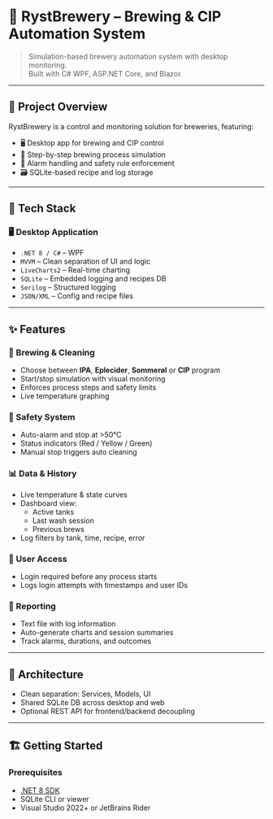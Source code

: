 # 🍺 RystBrewery – Brewing & CIP Automation System

> Simulation-based brewery automation system with desktop monitoring.  
> Built with C# WPF, ASP.NET Core, and Blazor.

---

## 📌 Project Overview

RystBrewery is a control and monitoring solution for breweries, featuring:

- 🖥️ Desktop app for brewing and CIP control  
- 🔁 Step-by-step brewing process simulation  
- 🚨 Alarm handling and safety rule enforcement  
- 🗃️ SQLite-based recipe and log storage  
---

## 🚀 Tech Stack

### 🖥️ Desktop Application

- `.NET 8 / C#` – WPF  
- `MVVM` – Clean separation of UI and logic  
- `LiveCharts2` – Real-time charting  
- `SQLite` – Embedded logging and recipes DB  
- `Serilog` – Structured logging  
- `JSON/XML` – Config and recipe files  

---

## ✨ Features

### 🧪 Brewing & Cleaning

- Choose between **IPA**, **Eplecider**, **Sommerøl** or **CIP** program  
- Start/stop simulation with visual monitoring  
- Enforces process steps and safety limits  
- Live temperature graphing  

### 🚨 Safety System

- Auto-alarm and stop at >50°C  
- Status indicators (Red / Yellow / Green)  
- Manual stop triggers auto cleaning  

### 📊 Data & History

- Live temperature & state curves  
- Dashboard view:
  - Active tanks  
  - Last wash session  
  - Previous brews  
- Log filters by tank, time, recipe, error  

### 🔐 User Access

- Login required before any process starts  
- Logs login attempts with timestamps and user IDs  

### 📁 Reporting

- Text file with log information
- Auto-generate charts and session summaries  
- Track alarms, durations, and outcomes  

---

## 🧱 Architecture

- Clean separation: Services, Models, UI  
- Shared SQLite DB across desktop and web  
- Optional REST API for frontend/backend decoupling  

---

## 🏗️ Getting Started

### Prerequisites

- [.NET 8 SDK](https://dotnet.microsoft.com/download/dotnet/8.0)  
- SQLite CLI or viewer  
- Visual Studio 2022+ or JetBrains Rider  
